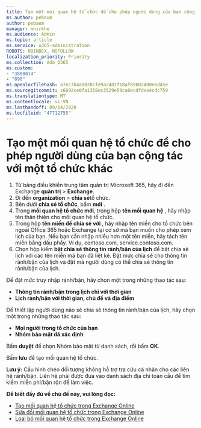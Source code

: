 ```yaml
---
title: Tạo một mối quan hệ tổ chức để cho phép người dùng của bạn cộng tác với một tổ chức khác
ms.author: pebaum
author: pebaum
manager: mnirkhe
ms.audience: Admin
ms.topic: article
ms.service: o365-administration
ROBOTS: NOINDEX, NOFOLLOW
localization_priority: Priority
ms.collection: Adm_O365
ms.custom:
- "3800014"
- "898"
ms.openlocfilehash: a7ec7b4a8020cfe9a24d1f18af89b02400e6d45e
ms.sourcegitcommit: c6692ce0fa1358ec3529e59ca0ecdfdea4cdc759
ms.translationtype: MT
ms.contentlocale: vi-VN
ms.lasthandoff: 09/14/2020
ms.locfileid: "47712755"
---
```

# <a name="create-an-organization-relationship-to-allow-your-users-to-collaborate-with-another-organization"></a>Tạo một mối quan hệ tổ chức để cho phép người dùng của bạn cộng tác với một tổ chức khác

1. Từ bảng điều khiển trung tâm quản trị Microsoft 365, hãy đi đến Exchange **quản trị**  >  **Exchange**.
2. Đi đến **organization**  >  **chia sẻ**tổ chức.
3. Bên dưới **chia sẻ tổ chức**, bấm **mới** .
4. Trong **mối quan hệ tổ chức mới**, trong hộp **tên mối quan hệ** , hãy nhập tên thân thiện cho mối quan hệ tổ chức.
5. Trong hộp **tên miền để chia sẻ với** , hãy nhập tên miền cho tổ chức bên ngoài Office 365 hoặc Exchange tại cơ sở mà bạn muốn cho phép xem lịch của bạn. Nếu bạn cần nhập nhiều hơn một tên miền, hãy tách tên miền bằng dấu phẩy. Ví dụ, contoso.com, service.contoso.com.
6. Chọn hộp kiểm **bật chia sẻ thông tin rảnh/bận của lịch** để bật chia sẻ lịch với các tên miền mà bạn đã liệt kê. Đặt mức chia sẻ cho thông tin rảnh/bận của lịch và đặt mà người dùng có thể chia sẻ thông tin rảnh/bận của lịch.  

Để đặt mức truy nhập rảnh/bận, hãy chọn một trong những thao tác sau:

- **Thông tin rảnh/bận trong lịch chỉ với thời gian**
- **Lịch rảnh/bận với thời gian, chủ đề và địa điểm**  

 Để thiết lập người dùng nào sẽ chia sẻ thông tin rảnh/bận của lịch, hãy chọn một trong những thao tác sau:

- **Mọi người trong tổ chức của bạn**
- **Nhóm bảo mật đã xác định**  

Bấm **duyệt** để chọn Nhóm bảo mật từ danh sách, rồi bấm **OK**.

Bấm **lưu** để tạo mối quan hệ tổ chức.  

**Lưu ý:** Cấu hình chéo đối tượng không hỗ trợ tra cứu cá nhân cho các liên hệ rảnh/bận. Liên hệ phải được đưa vào danh sách địa chỉ toàn cầu để tìm kiếm miễn phí/bận rộn để làm việc.

**Để biết đầy đủ về chủ đề này, vui lòng đọc:**

- [Tạo mối quan hệ tổ chức trong Exchange Online](https://docs.microsoft.com/exchange/sharing/organization-relationships/create-an-organization-relationship)
- [Sửa đổi mối quan hệ tổ chức trong Exchange Online](https://docs.microsoft.com/exchange/sharing/organization-relationships/modify-an-organization-relationship)
- [Loại bỏ mối quan hệ tổ chức trong Exchange Online](https://docs.microsoft.com/exchange/sharing/organization-relationships/remove-an-organization-relationship)
